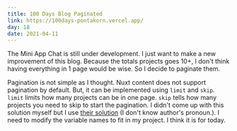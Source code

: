 ```yaml
---
title: 100 Days Blog Paginated
link: https://100days-pontakorn.vercel.app/
day: 18
date: 2021-04-11
---
```

The Mini App Chat is still under development. I just want to make a new improvement of this
blog. Because the totals projects goes 10+, I don't think having everything in 1 page would
be wise. So I decide to paginate them.<!--more-->


Pagination is not simple as I thought. Nuxt content does not support pagination by default.
But, it can be implemented using `limit` and `skip`. `limit` limits how many projects can
be in one page. `skip` tells how many projects you need to skip to start the pagination.
I didn't come up with this solution myself but I use [their solution](https://redfern.dev/articles/adding-pagination-nuxt-content-blog/) (I don't know author's pronoun.). I need
to modify the variable names to fit in my project.  I think it is for today.